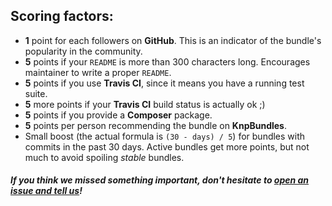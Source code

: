 ## Scoring factors:

* **1** point for each followers on **GitHub**. This is an indicator of the bundle's popularity in the community.
* **5** points if your `README` is more than 300 characters long. Encourages maintainer to write a proper `README`.
* **5** points if you use **Travis CI**, since it means you have a running test suite.
* **5** more points if your **Travis CI** build status is actually ok ;)
* **5** points if you provide a **Composer** package.
* **5** points per person recommending the bundle on **KnpBundles**.
* Small boost (the actual formula is `(30 - days) / 5`) for bundles with commits in the past 30 days. Active bundles get more points, but not much to avoid spoiling *stable* bundles.


##### If you think we missed something important, don't hesitate to [open an issue and tell us](https://github.com/KnpLabs/KnpBundles/issues/new)!
